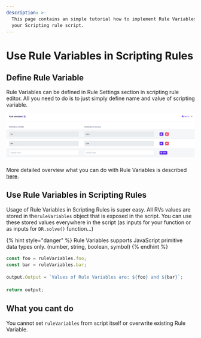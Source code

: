 ```yaml
---
description: >-
  This page contains an simple tutorial how to implement Rule Variables into
  your Scripting rule script.
---
```


# Use Rule Variables in Scripting Rules

## Define Rule Variable

Rule Variables can be defined in Rule Settings section in scripting rule editor. All you need to do is to just simply define name and value of scripting variable.

![Rule Variables editor](<../../.gitbook/assets/image (168).png>)

More detailed overview what you can do with Rule Variables is described [here](../common-rule-features/rule-variables.md).

## Use Rule Variables in Scripting Rules

Usage of Rule Variables in Scripting Rules is super easy. All RVs values are stored in the`ruleVariables` object that is exposed in the script. You can use these stored values everywhere in the script (as inputs for your function or as inputs for `DR.solve()` function...)

{% hint style="danger" %}
Rule Variables supports JavaScript primitive data types only. (number, string, boolean, symbol)
{% endhint %}

```javascript
const foo = ruleVariables.foo;
const bar = ruleVariables.bar;

output.Output = `Values of Rule Variables are: ${foo} and ${bar}`;

return output;
```

## What you cant do

You cannot set `ruleVariables` from script itself or overwrite existing Rule Variable.
